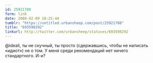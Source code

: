 ```yaml
---
id: 25921708
form: link
date: 2008-02-09 18:25:44
tumblr: "https://untitled.urbansheep.com/post/25921708"
title: "693598292"
linkurl: http://twitter.com/urbansheep/statuses/693598292
---
```

<p>@ideali, ты не скучный, ты просто (сдержавшись, чтобы не написать «идиот») не о том. У меня среди рекомендаций нет ничего стандартного. И-и?</p>
